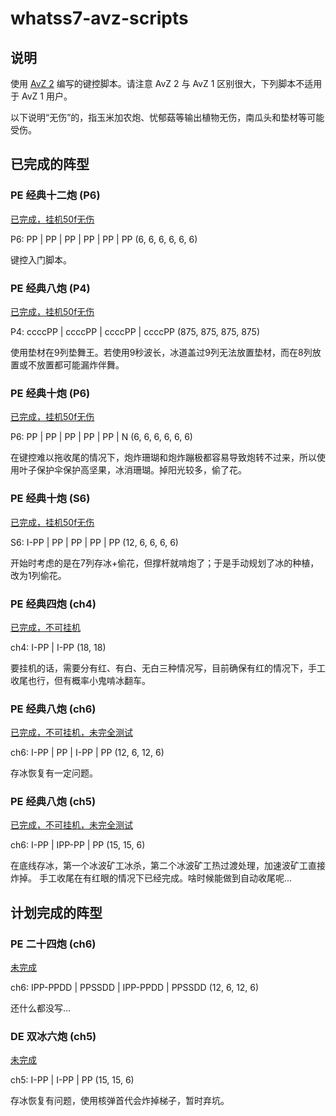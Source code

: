 # whatss7-avz-scripts

## 说明

使用 [AvZ 2](https://github.com/vector-wlc/AsmVsZombies) 编写的键控脚本。请注意 AvZ 2 与 AvZ 1 区别很大，下列脚本不适用于 AvZ 1 用户。

以下说明“无伤”的，指玉米加农炮、忧郁菇等输出植物无伤，南瓜头和垫材等可能受伤。

## 已完成的阵型

### PE 经典十二炮 (P6)

[已完成，挂机50f无伤](jd12p.cpp)

P6: PP | PP | PP | PP | PP | PP  (6, 6, 6, 6, 6, 6)

键控入门脚本。

### PE 经典八炮 (P4)

[已完成，挂机50f无伤](jd8p-P4c.cpp)

P4: ccccPP | ccccPP | ccccPP | ccccPP  (875, 875, 875, 875)

使用垫材在9列垫舞王。若使用9秒波长，冰道盖过9列无法放置垫材，而在8列放置或不放置都可能漏炸伴舞。

### PE 经典十炮 (P6)

[已完成，挂机50f无伤](jd10p-P6N.cpp)

P6: PP | PP | PP | PP | PP | N  (6, 6, 6, 6, 6, 6)

在键控难以拖收尾的情况下，炮炸珊瑚和炮炸蹦极都容易导致炮转不过来，所以使用叶子保护伞保护高坚果，冰消珊瑚。掉阳光较多，偷了花。

### PE 经典十炮 (S6)

[已完成，挂机50f无伤](jd10p-S6.cpp)

S6: I-PP | PP | PP | PP | PP  (12, 6, 6, 6, 6)

开始时考虑的是在7列存冰+偷花，但撑杆就啃炮了；于是手动规划了冰的种植，改为1列偷花。

### PE 经典四炮 (ch4)

[已完成，不可挂机](jd4p.cpp)

ch4: I-PP | I-PP (18, 18)

要挂机的话，需要分有红、有白、无白三种情况写，目前确保有红的情况下，手工收尾也行，但有概率小鬼啃冰翻车。

### PE 经典八炮 (ch6)

[已完成，不可挂机，未完全测试](jd8p-ch6.cpp)

ch6: I-PP | PP | I-PP | PP  (12, 6, 12, 6)

存冰恢复有一定问题。

### PE 经典八炮 (ch5)

[已完成，不可挂机，未完全测试](jd8p-ch5.cpp)

ch6: I-PP | IPP-PP | PP  (15, 15, 6)

在底线存冰，第一个冰波矿工冰杀，第二个冰波矿工热过渡处理，加速波矿工直接炸掉。
手工收尾在有红眼的情况下已经完成。啥时候能做到自动收尾呢...

## 计划完成的阵型

### PE 二十四炮 (ch6)

[未完成](./24p-ch6.cpp)

ch6: IPP-PPDD | PPSSDD | IPP-PPDD | PPSSDD (12, 6, 12, 6)

还什么都没写...

### DE 双冰六炮 (ch5)

[未完成](./de-2i6p-ch5.cpp)

ch5: I-PP | I-PP | PP (15, 15, 6)

存冰恢复有问题，使用核弹首代会炸掉梯子，暂时弃坑。

